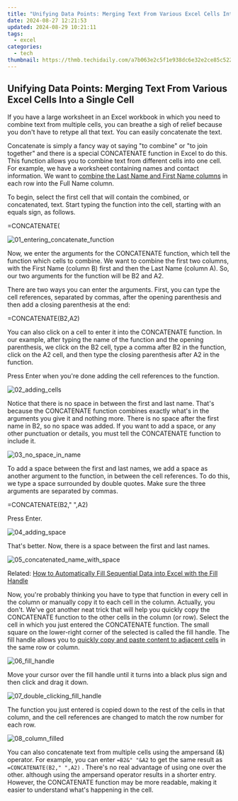 ```yaml
---
title: "Unifying Data Points: Merging Text From Various Excel Cells Into a Single Cell"
date: 2024-08-27 12:21:53
updated: 2024-08-29 10:21:11
tags:
  - excel
categories:
  - tech
thumbnail: https://thmb.techidaily.com/a7b063e2c5f1e938dc6e32e2ce85c52239dfc8e7739a5c0ead2c07ab91e735b6.png
---
```


## Unifying Data Points: Merging Text From Various Excel Cells Into a Single Cell

If you have a large worksheet in an Excel workbook in which you need to combine text from multiple cells, you can breathe a sigh of relief because you don't have to retype all that text. You can easily concatenate the text.

 Concatenate is simply a fancy way ot saying "to combine" or "to join together" and there is a special CONCATENATE function in Excel to do this. This function allows you to combine text from different cells into one cell. For example, we have a worksheet containing names and contact information. We want to [combine the Last Name and First Name columns](https://article-helps.techidaily.com/updated-2024-approved-elevate-your-drone-game-with-top-tier-lipo-tech/) in each row into the Full Name column.

 To begin, select the first cell that will contain the combined, or concatenated, text. Start typing the function into the cell, starting with an equals sign, as follows.

=CONCATENATE(

![01_entering_concatenate_function](https://static1.howtogeekimages.com/wordpress/wp-content/uploads/2016/11/01_entering_concatenate_function.png) 

 Now, we enter the arguments for the CONCATENATE function, which tell the function which cells to combine. We want to combine the first two columns, with the First Name (column B) first and then the Last Name (column A). So, our two arguments for the function will be B2 and A2.

 There are two ways you can enter the arguments. First, you can type the cell references, separated by commas, after the opening parenthesis and then add a closing parenthesis at the end:

=CONCATENATE(B2,A2)

 You can also click on a cell to enter it into the CONCATENATE function. In our example, after typing the name of the function and the opening parenthesis, we click on the B2 cell, type a comma after B2 in the function, click on the A2 cell, and then type the closing parenthesis after A2 in the function.

 Press Enter when you're done adding the cell references to the function.

![02_adding_cells](https://static1.howtogeekimages.com/wordpress/wp-content/uploads/2016/11/02_adding_cells.png) 

 Notice that there is no space in between the first and last name. That's because the CONCATENATE function combines exactly what's in the arguments you give it and nothing more. There is no space after the first name in B2, so no space was added. If you want to add a space, or any other punctuation or details, you must tell the CONCATENATE function to include it.

![03_no_space_in_name](https://static1.howtogeekimages.com/wordpress/wp-content/uploads/2016/11/03_no_space_in_name.png) 

 To add a space between the first and last names, we add a space as another argument to the function, in between the cell references. To do this, we type a space surrounded by double quotes. Make sure the three arguments are separated by commas.

=CONCATENATE(B2," ",A2)

 Press Enter.

![04_adding_space](https://static1.howtogeekimages.com/wordpress/wp-content/uploads/2016/11/04_adding_space.png) 

 That's better. Now, there is a space between the first and last names.

![05_concatenated_name_with_space](https://static1.howtogeekimages.com/wordpress/wp-content/uploads/2016/11/05_concatenated_name_with_space.png) 

Related: [How to Automatically Fill Sequential Data into Excel with the Fill Handle](https://visual-screen-recording.techidaily.com/new-in-2024-top-5-best-hdmi-21-gaming-monitors-ps5-compatible/) 

 Now, you're probably thinking you have to type that function in every cell in the column or manually copy it to each cell in the column. Actually, you don't. We've got another neat trick that will help you quickly copy the CONCATENATE function to the other cells in the column (or row). Select the cell in which you just entered the CONCATENATE function. The small square on the lower-right corner of the selected is called the fill handle. The fill handle allows you to [quickly copy and paste content to adjacent cells](https://visual-screen-recording.techidaily.com/new-in-2024-top-5-best-hdmi-21-gaming-monitors-ps5-compatible/) in the same row or column.

![06_fill_handle](https://static1.howtogeekimages.com/wordpress/wp-content/uploads/2016/11/06_fill_handle.png) 

 Move your cursor over the fill handle until it turns into a black plus sign and then click and drag it down.

![07_double_clicking_fill_handle](https://static1.howtogeekimages.com/wordpress/wp-content/uploads/2016/11/07_double_clicking_fill_handle.png) 

 The function you just entered is copied down to the rest of the cells in that column, and the cell references are changed to match the row number for each row.

![08_column_filled](https://static1.howtogeekimages.com/wordpress/wp-content/uploads/2016/11/08_column_filled.png) 

 You can also concatenate text from multiple cells using the ampersand (&) operator. For example, you can enter `=B2&" "&A2` to get the same result as `=CONCATENATE(B2," ",A2)` . There's no real advantage of using one over the other. although using the ampersand operator results in a shorter entry. However, the CONCATENATE function may be more readable, making it easier to understand what's happening in the cell.

<ins class="adsbygoogle"
     style="display:block"
     data-ad-format="autorelaxed"
     data-ad-client="ca-pub-7571918770474297"
     data-ad-slot="1223367746"></ins>



<ins class="adsbygoogle"
     style="display:block"
     data-ad-client="ca-pub-7571918770474297"
     data-ad-slot="8358498916"
     data-ad-format="auto"
     data-full-width-responsive="true"></ins>
